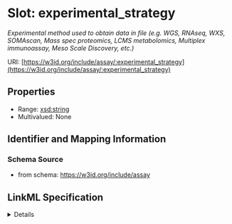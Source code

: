 # Slot: experimental_strategy
_Experimental method used to obtain data in file (e.g. WGS, RNAseq, WXS, SOMAscan, Mass spec proteomics, LCMS metabolomics, Multiplex immunoassay, Meso Scale Discovery, etc.)_


URI: [https://w3id.org/include/assay/:experimental_strategy](https://w3id.org/include/assay/:experimental_strategy)



<!-- no inheritance hierarchy -->




## Properties

* Range: [xsd:string](xsd:string)
* Multivalued: None







## Identifier and Mapping Information







### Schema Source


* from schema: https://w3id.org/include/assay




## LinkML Specification

<details>
```yaml
name: experimental_strategy
definition_uri: include:experimental_strategy
description: Experimental method used to obtain data in file (e.g. WGS, RNAseq, WXS,
  SOMAscan, Mass spec proteomics, LCMS metabolomics, Multiplex immunoassay, Meso Scale
  Discovery, etc.)
title: Experimental Strategy
from_schema: https://w3id.org/include/assay
rank: 1000
alias: experimental_strategy
domain_of:
- DataFile
range: string

```
</details>